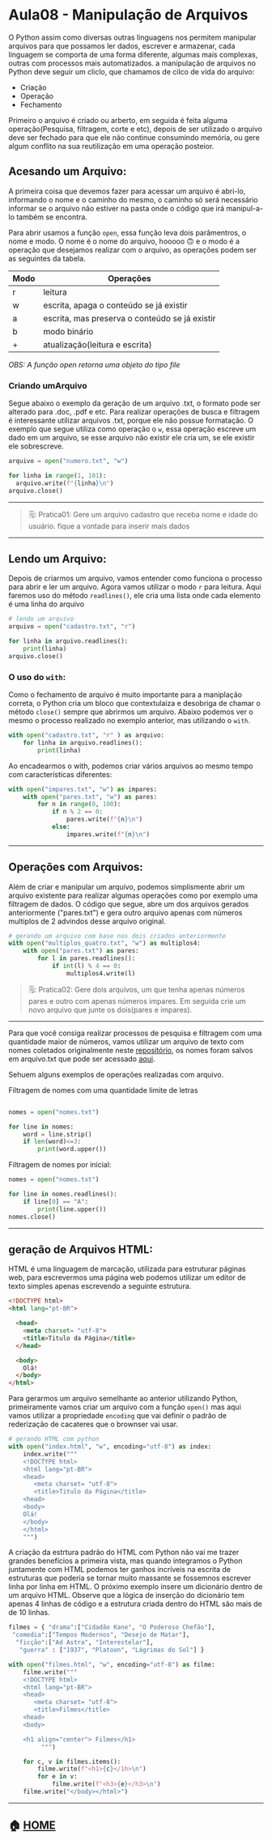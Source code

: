 # Aula08 - Manipulação de Arquivos

O Python assim como diversas outras linguagens nos permitem manipular arquivos para que possamos ler dados, escrever e armazenar, cada linguagem se comporta
de uma forma diferente, algumas mais complexas, outras com processos mais automatizados. a manipulação de arquivos no Python deve seguir um cliclo, que
chamamos de cilco de vida do arquivo:

 - Criação
 - Operação
 - Fechamento
 
Primeiro o arquivo é criado ou arberto, em seguida é feita alguma operação(Pesquisa, filtragem, corte e etc), depois de ser utilizado o arquivo deve
ser fechado para que ele não continue consumindo memória, ou gere algum conflito na sua reutilização em uma operação posteior.

## Acesando um Arquivo:

A primeira coisa que devemos fazer para acessar um arquivo é abri-lo, informando o nome e o caminho do mesmo, o caminho só será necessário informar se o arquivo não
estiver na pasta onde o código que irá manipul-a-lo também se encontra.

Para abrir usamos a função `open`, essa função leva dois parâmentros, o nome e modo. O nome é o nome do arquivo, hooooo 🙃  e o modo é a operação que desejamos realizar 
com o arquivo, as operações podem ser as seguintes da tabela.

| Modo | Operações                                      |
|------|------------------------------------------------|
| r    | leitura                                        |
| w    | escrita, apaga o conteúdo se já existir        |
| a    | escrita, mas preserva o conteúdo se já existir |
| b    | modo binário                                   |
| +    | atualização(leitura e escrita)                 |



*OBS: A função open retorna uma objeto do tipo file*

### Criando umArquivo

Segue abaixo o exemplo da geração de um arquivo .txt, o formato pode ser alterado para .doc, .pdf e etc. Para realizar operações de busca e filtragem é interessante
utilizar arquivos .txt, porque ele não possue formatação. O exemplo que segue utiliza como operação o `w`, essa operação escreve um dado em um arquivo, se esse
arquivo não existir ele cria um, se ele existir ele sobrescreve.

```python
arquivo = open("numero.txt", "w") 

for linha in range(1, 101):
  arquivo.write(f"{linha}\n")
arquivo.close()
```

---
> 🗒️: Pratica01:
> Gere um arquivo cadastro que receba nome e idade do usuário. fique a vontade para inserir mais dados
---

## Lendo um Arquivo:

Depois de criarmos um arquivo, vamos entender como funciona o processo para abrir e ler um arquivo. Agora vamos utilizar o modo `r` para leitura.
Aqui faremos uso do método `readlines()`, ele cria uma lista onde cada elemento é uma linha do arquivo

```python
# lendo um arquivo
arquivo = open("cadastro.txt", "r")

for linha in arquivo.readlines(): 
    print(linha)
arquivo.close()
```
### O uso do `with`:

Como o fechamento de arquivo é muito importante para a maniplação correta, o Python cria um bloco que contextulaiza e desobriga de chamar o método 
`close()` sempre que abrirmos um arquivo. Abaixo podemos  ver o mesmo o processo realizado no exemplo anterior, mas utilizando o `with`.

```python
with open("cadastro.txt", "r" ) as arquivo:
    for linha in arquivo.readlines():
        print(linha)
```
Ao encadearmos o with, podemos criar vários arquivos ao mesmo tempo com características diferentes:
```python
with open("impares.txt", "w") as impares:
    with open("pares.txt", "w") as pares:
        for n in range(0, 100):
            if n % 2 == 0:
                pares.write(f"{n}\n")
            else:
                impares.write(f"{n}\n")
```

---
## Operações com Arquivos:
Além de criar e manipular um arquivo, podemos simplismente abrir um arquivo existente para realizar algumas operações como por exemplo uma filtragem de dados.
O código que segue, abre um dos arquivos gerados anteriormente ("pares.txt") e gera outro arquivo apenas com números multiplos de 2 advindos desse arquivo original.

```python
# gerando um arquivo com base nos dois criados anteriormente
with open("multiplos_quatro.txt", "w") as multiplos4:
    with open("pares.txt") as pares:
        for l in pares.readlines():
            if int(l) % 4 == 0:
                multiplos4.write(l)
 ```
 
> 🗒️: Pratica02:
> Gere dois arquivos, um que tenha apenas números pares e outro com apenas números impares. Em seguida crie um novo arquivo que junte os dois(pares e impares).
---
Para que você consiga realizar processos de pesquisa e filtragem com uma quantidade maior de números, vamos utilizar um arquivo de texto com nomes coletados
originalmente neste  [repositório](https://github.com/emersonsoares/SampleDataGenerator/edit/master/SampleDataGenerator/Resources/nomes.txt), os nomes foram salvos
em arquivo.txt que pode ser acessado [aqui](https://github.com/Evaldo-comp/Python-Mombaca/tree/main/Aula08).

Sehuem alguns exemplos de operações realizadas com arquivo.

Filtragem de nomes com uma quantidade limite de letras
```python

nomes = open("nomes.txt")

for line in nomes:
    word = line.strip()
    if len(word)<=3:
        print(word.upper())
  ```
Filtragem de nomes por inicial:

```python
nomes = open("nomes.txt")

for line in nomes.readlines():
    if line[0] == "A":
        print(line.upper())
nomes.close()
```
---
## geração de Arquivos HTML:

HTML é uma linguagem de marcação, utilizada para estruturar páginas web, para escrevermos uma página web podemos utilizar um editor de texto simples 
apenas escrevendo a seguinte estrutura.
```html
<!DOCTYPE html>
<html lang="pt-BR">

  <head>
    <meta charset= "utf-8">
    <title>Titulo da Página</title>
  </head>

  <body>
    Olá!
  </body>
</html>
```

Para gerarmos um arquivo semelhante ao anterior utilizando Python, primeiramente vamos criar um arquivo com a função `open()`
mas aqui vamos utilizar a propriedade `encoding` que vai definir o padrão de rederização de cacateres que o brownser vai usar.

```python
# gerando HTML com python
with open("index.html", "w", encoding="utf-8") as index:
    index.write("""
    <!DOCTYPE html>
    <html lang="pt-BR">
    <head>
       <meta charset= "utf-8">
       <title>Titulo da Página</title>
    <head>
    <body>
    Olá!
    </body>
    </html>
    """)
```
A criação da estrtura padrão do HTML com Python não vai me trazer grandes benefícios a primeira vista, mas quando integramos  o Python juntamente com HTML
podemos ter ganhos incríveis na escrita de estruturas que poderia se tornar muito massante se fossemnos escrever linha por linha em HTML.
O próximo exemplo insere um dicionário dentro de um arquivo HTML. Observe que a lógica de inserção do dicionário tem apenas 4 linhas de código
e a estrutura criada dentro do HTML são mais de  de 10 linhas.
```python
filmes = { "drama":["Cidadão Kane", "O Poderoso Chefão"],
 "comedia":["Tempos Modernos", "Desejo de Matar"],
  "ficção":["Ad Astra", "Interestelar"],
   "guerra" : ["1937", "Platoon", "Lágrimas do Sol"] }

with open("filmes.html", "w", encoding="utf-8") as filme:
    filme.write("""
    <!DOCTYPE html>
    <html lang="pt-BR">
    <head>
       <meta charset= "utf-8">
       <title>Filmes</title>
    <head>
    <body>

    <h1 align="center"> Filmes</h1>
         """)

    for c, v in filmes.items():
        filme.write(f"<h1>{c}</1h>\n") 
        for e in v:
            filme.write(f"<h3>{e}</h3>\n")
    filme.write("</body></html>")
 ```
---
:house: [HOME](https://github.com/Evaldo-comp/Python-Mombaca)
---







